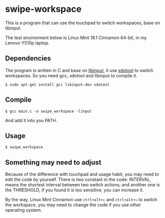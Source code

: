 # swipe-workspace

This is a program that can use the touchpad to switch workspaces, base on libinput.

The test environment below is Linux Mint 18.1 Cinnamon 64-bit, in my Lenovo Y510p laptop.

## Dependencies

The program is written in C and base on [libinput](https://wayland.freedesktop.org/libinput/doc/latest/), it use [xdotool](https://github.com/jordansissel/xdotool) to switch workspaces. So you need gcc, xdotool and libinput to compile it.

```
$ sudo apt-get install gcc libinput-dev xdotool
```

## Compile

```
$ gcc main.c -o swipe_workspace -linput
```

And add it into you PATH.

## Usage 

```
$ swipe_workspace
```

## Something may need to adjust

Because of the difference with touchpad and usage habit, you may need to edit the code by yourself. There is two constant in the code: INTERVAL, means the shortest interval between two switch actions; and another one is the THRESHOLD, if you found it is too sensitive, you can increase it.

By the way, Linux Mint Cinnamon use `ctrl+alt+←` and `ctrl+alt+→` to switch the workspace, you may need to change the code if you use other operating system.